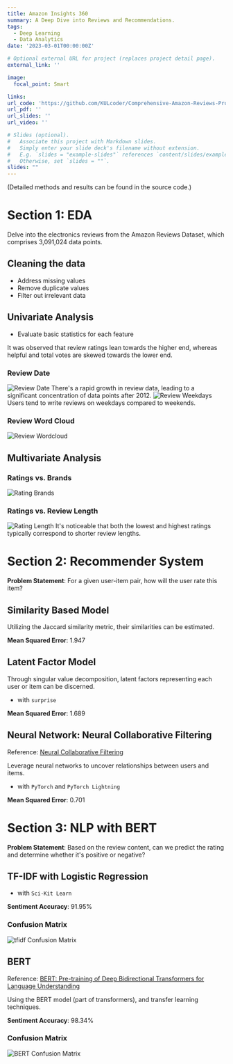 ```yaml
---
title: Amazon Insights 360
summary: A Deep Dive into Reviews and Recommendations.
tags:
  - Deep Learning
  - Data Analytics
date: '2023-03-01T00:00:00Z'

# Optional external URL for project (replaces project detail page).
external_link: ''

image:
  focal_point: Smart

links:
url_code: 'https://github.com/KULcoder/Comprehensive-Amazon-Reviews-Project/tree/main'
url_pdf: ''
url_slides: ''
url_video: ''

# Slides (optional).
#   Associate this project with Markdown slides.
#   Simply enter your slide deck's filename without extension.
#   E.g. `slides = "example-slides"` references `content/slides/example-slides.md`.
#   Otherwise, set `slides = ""`.
slides: ""
---
```


(Detailed methods and results can be found in the source code.)

# Section 1: EDA

Delve into the electronics reviews from the Amazon Reviews Dataset, which comprises 3,091,024 data points.

## Cleaning the data
- Address missing values
- Remove duplicate values
- Filter out irrelevant data

## Univariate Analysis
- Evaluate basic statistics for each feature

It was observed that review ratings lean towards the higher end, whereas helpful and total votes are skewed towards the lower end.
### Review Date
![Review Date](images/review_dates.png)
There's a rapid growth in review data, leading to a significant concentration of data points after 2012.
![Review Weekdays](images/review_weekdays.png)
Users tend to write reviews on weekdays compared to weekends.

### Review Word Cloud
![Review Wordcloud](images/review_wordcloud.png)

## Multivariate Analysis

### Ratings vs. Brands
![Rating Brands](images/rating_brands.png)

### Ratings vs. Review Length
![Rating Length](images/review_length_rating.png)
It's noticeable that both the lowest and highest ratings typically correspond to shorter review lengths.

# Section 2: Recommender System

**Problem Statement**: For a given user-item pair, how will the user rate this item?

## Similarity Based Model
Utilizing the Jaccard similarity metric, their similarities can be estimated.

**Mean Squared Error**: 1.947

## Latent Factor Model
Through singular value decomposition, latent factors representing each user or item can be discerned.
- with `surprise`

**Mean Squared Error**: 1.689

## Neural Network: Neural Collaborative Filtering
Reference: [Neural Collaborative Filtering](https://arxiv.org/abs/1708.05031)

Leverage neural networks to uncover relationships between users and items.
- with `PyTorch` and `PyTorch Lightning`

**Mean Squared Error**: 0.701

# Section 3: NLP with BERT

**Problem Statement**: Based on the review content, can we predict the rating and determine whether it's positive or negative?

## TF-IDF with Logistic Regression

- with `Sci-Kit Learn`

**Sentiment Accuracy**: 91.95%

### Confusion Matrix
![tfidf Confusion Matrix](images/tfidf_confusion.png)

## BERT
Reference: [BERT: Pre-training of Deep Bidirectional Transformers for Language Understanding](https://arxiv.org/abs/1810.04805)

Using the BERT model (part of transformers), and transfer learning techniques.

**Sentiment Accuracy**: 98.34%

### Confusion Matrix
![BERT Confusion Matrix](images/bert_confusion.png)


